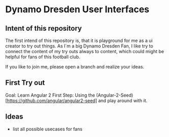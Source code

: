 # Dynamo Dresden User Interfaces

## Intent of this repository
The first intend of this repository is, that it is playground for me as a ui creator to try out things.
As I´m a big Dynamo Dresden Fan, I like try to connect the content of my try outs always to content, which could might be helpful for fans of this football club.

If you like to join me, please open a branch and realize your ideas.

## First Try out
Goal: Learn Angular 2 
First Step: Using the (Angular-2-Seed)[https://github.com/angular/angular2-seed] and play around with it. 

## Ideas
* list all possible usecases for fans

